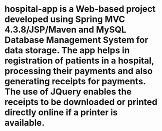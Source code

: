 # hospital-app is a Web-based project developed using Spring MVC 4.3.8/JSP/Maven and MySQL Database Management System for data storage. The app helps in registration of patients in a hospital, processing their payments and also generating receipts for payments. The use of JQuery enables the receipts to be downloaded or printed directly online if a printer is available.
